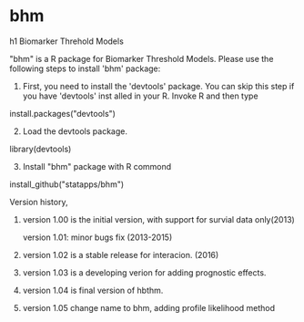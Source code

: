 # bhm
h1 Biomarker Threhold Models

"bhm" is a R package for Biomarker Threshold Models.
Please use the following steps to install 'bhm' package:

1. First, you need to install the 'devtools' package. You can skip this step if you have 'devtools' inst
alled in your R. Invoke R and then type

  install.packages("devtools")

2. Load the devtools package.

  library(devtools)

3. Install "bhm" package with R commond

  install_github("statapps/bhm")


Version history,

1. version 1.00 is the initial version, with support for survial data only(2013)
  
   version 1.01: minor bugs fix (2013-2015)

2. version 1.02 is a stable release for interacion. (2016)

3. version 1.03 is a developing verion for adding prognostic effects.

4. version 1.04 is final version of hbthm.

5. version 1.05  change name to bhm, adding profile likelihood method
